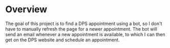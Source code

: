 # Overview
  The goal of this project is to find a DPS appointment using a bot, so I don't have to manually refresh the page for a newer appointment. The bot will send an email whenever a new appointment is available, to which I can then get on the DPS website and schedule an appointment. 
